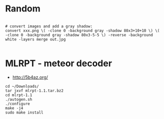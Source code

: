 # Random

```

# convert images and add a gray shadow:
convert xxx.png \( -clone 0 -background gray -shadow 80x3+10+10 \) \( -clone 0 -background gray -shadow 80x3-5-5 \) -reverse -background white -layers merge out.jpg


```

# MLRPT - meteor decoder

- http://5b4az.org/

```
cd ~/Downloads/
tar jxvf mlrpt-1.1.tar.bz2
cd mlrpt-1.1
./autogen.sh
./configure
make -j4
sudo make install
```
